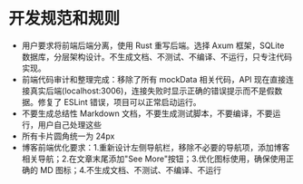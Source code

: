 # 开发规范和规则

- 用户要求将前端后端分离，使用 Rust 重写后端。选择 Axum 框架，SQLite 数据库，分层架构设计。不生成文档、不测试、不编译、不运行，只专注代码实现。
- 前端代码审计和整理完成：移除了所有 mockData 相关代码，API 现在直接连接真实后端(localhost:3006)，连接失败时显示正确的错误提示而不是假数据。修复了 ESLint 错误，项目可以正常启动运行。
- 不要生成总结性 Markdown 文档，不要生成测试脚本，不要编译，不要运行，用户自己处理这些
- 所有卡片圆角统一为 24px
- 博客前端优化要求：1.重新设计左侧导航栏，移除不必要的导航项，添加博客相关导航；2.在文章末尾添加"See More"按钮；3.优化图标使用，确保使用正确的 MD 图标；4.不生成文档、不测试、不编译、不运行
